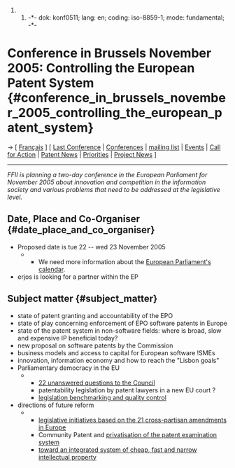 1.  1.  -\*- dok: konf0511; lang: en; coding: iso-8859-1; mode:
        fundamental; -\*-

# Conference in Brussels November 2005: Controlling the European Patent System {#conference_in_brussels_november_2005_controlling_the_european_patent_system}

-\> \[ [ Français](Konf0511Fr "wikilink") \] \[ [ Last
Conference](Konf050629En "wikilink") \| [
Conferences](KonfEn "wikilink") \| [mailing
list](http://lists.ffii.org/mailman/listinfo/konf-parl/ "wikilink") \| [
Events](SwpatpenmiEn "wikilink") \| [ Call for
Action](Cpedu0507En "wikilink") \| [ Patent
News](SwpatcninoEn "wikilink") \| [
Priorities](FfiiprojPriorEn "wikilink") \| [ Project
News](FfiprojNewsEn "wikilink") \]

------------------------------------------------------------------------

*FFII is planning a two-day conference in the European Parliament for
November 2005 about innovation and competition in the information
society and various problems that need to be addressed at the
legislative level.*

## Date, Place and Co-Organiser {#date_place_and_co_organiser}

-   Proposed date is tue 22 \-- wed 23 November 2005
    -   -   We need more information about the [European Parliament\'s
            calendar](http://www.europarl.eu.int/plenary/cal2005_en.pdf "wikilink").
-   erjos is looking for a partner within the EP

## Subject matter {#subject_matter}

-   state of patent granting and accountability of the EPO
-   state of play concerning enforcement of EPO software patents in
    Europe
-   state of the patent system in non-software fields: where is broad,
    slow and expensive IP beneficial today?
-   new proposal on software patents by the Commission
-   business models and access to capital for European software !SMEs
-   innovation, information economy and how to reach the \"Lisbon
    goals\"
-   Parliamentary democracy in the EU
    -   -   [ 22 unanswered questions to the
            Council](LtrFfiiCons050308En "wikilink")
        -   patentability legislation by patent lawyers in a new EU
            court ?
        -   [legislation benchmarking and quality
            control](http://swpat.ffii.org/analysis/testsuite/ "wikilink")
-   directions of future reform
    -   -   [ legislative initiatives based on the 21 cross-partisan
            amendments in Europe](AmPlenPr050701En "wikilink")
        -   Community Patent and [ privatisation of the patent
            examination system](PatexamReformEn "wikilink")
        -   [ toward an integrated system of cheap, fast and narrow
            intellectual property](IndpropEn "wikilink")
